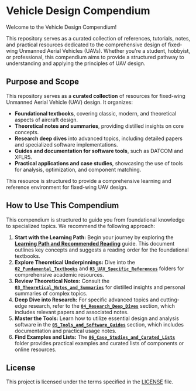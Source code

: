 # Vehicle Design Compendium

Welcome to the Vehicle Design Compendium!

This repository serves as a curated collection of references, tutorials, notes, and practical resources dedicated to the comprehensive design of fixed-wing Unmanned Aerial Vehicles (UAVs). Whether you're a student, hobbyist, or professional, this compendium aims to provide a structured pathway to understanding and applying the principles of UAV design.

## Purpose and Scope

This repository serves as a **curated collection** of resources for fixed-wing Unmanned Aerial Vehicle (UAV) design. It organizes:

* **Foundational textbooks**, covering classic, modern, and theoretical aspects of aircraft design.
* **Theoretical notes and summaries**, providing distilled insights on core concepts.
* **Research deep dives** into advanced topics, including detailed papers and specialized software implementations.
* **Guides and documentation for software tools**, such as DATCOM and XFLR5.
* **Practical applications and case studies**, showcasing the use of tools for analysis, optimization, and component matching.

This resource is structured to provide a comprehensive learning and reference environment for fixed-wing UAV design.

## How to Use This Compendium

This compendium is structured to guide you from foundational knowledge to specialized topics. We recommend the following approach:

1.  **Start with the Learning Path:** Begin your journey by exploring the **[Learning Path and Recommended Reading](./01_Introduction_and_Learning_Path/A_Learning_Path_and_Recommended_Reading.md)** guide. This document outlines key concepts and suggests a reading order for the foundational textbooks.
2.  **Explore Theoretical Underpinnings:** Dive into the **[`02_Fundamental_Textbooks`](./02_Fundamental_Textbooks)** and **[`03_UAV_Specific_References`](./03_UAV_Specific_References)** folders for comprehensive academic resources.
3.  **Review Theoretical Notes:** Consult the **[`03_Theoretical_Notes_and_Summaries`](./03_Theoretical_Notes_and_Summaries)** for distilled insights and personal summaries of complex topics.
4.  **Deep Dive into Research:** For specific advanced topics and cutting-edge research, refer to the **[`04_Research_Deep_Dives`](./04_Research_Deep_Dives)** section, which includes relevant papers and associated notes.
5.  **Master the Tools:** Learn how to utilize essential design and analysis software in the **[`05_Tools_and_Software_Guides`](./05_Tools_and_Software_Guides)** section, which includes documentation and practical usage notes.
6.  **Find Examples and Lists:** The **[`06_Case_Studies_and_Curated_Lists`](./06_Case_Studies_and_Curated_Lists)** folder provides practical examples and curated lists of components or online resources.


## License

This project is licensed under the terms specified in the [LICENSE](./LICENSE) file.